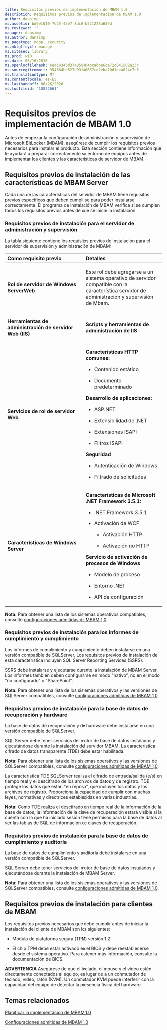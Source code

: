```yaml
---
title: Requisitos previos de implementación de MBAM 1.0
description: Requisitos previos de implementación de MBAM 1.0
author: dansimp
ms.assetid: bd9e1010-7d25-43e7-8dc6-b521226a659d
ms.reviewer: ''
manager: dansimp
ms.author: dansimp
ms.pagetype: mdop, security
ms.mktglfcycl: manage
ms.sitesec: library
ms.prod: w10
ms.date: 06/16/2016
ms.openlocfilehash: 6ed14343d37a859364bcabbe6ca72c041502a23c
ms.sourcegitcommit: 354664bc527d93f80687cd2eba70d1eea024c7c3
ms.translationtype: MT
ms.contentlocale: es-ES
ms.lasthandoff: 06/26/2020
ms.locfileid: "10822661"
---
```

# Requisitos previos de implementación de MBAM 1.0


Antes de empezar la configuración de administración y supervisión de Microsoft BitLocker (MBAM), asegúrese de cumplir los requisitos previos necesarios para instalar el producto. Esta sección contiene información que le ayudará a preparar correctamente su entorno de equipos antes de implementar los clientes y las características de servidor de MBAM.

## Requisitos previos de instalación de las características de MBAM Server


Cada una de las características del servidor de MBAM tiene requisitos previos específicos que deben cumplirse para poder instalarse correctamente. El programa de instalación de MBAM verifica si se cumplen todos los requisitos previos antes de que se inicie la instalación.

### Requisitos previos de instalación para el servidor de administración y supervisión

La tabla siguiente contiene los requisitos previos de instalación para el servidor de supervisión y administración de MBAM:

<table>
<colgroup>
<col width="50%" />
<col width="50%" />
</colgroup>
<thead>
<tr class="header">
<th align="left">Como requisito previo</th>
<th align="left">Detalles</th>
</tr>
</thead>
<tbody>
<tr class="odd">
<td align="left"><p><strong>Rol de servidor de Windows ServerWeb</strong></p></td>
<td align="left"><p>Este rol debe agregarse a un sistema operativo de servidor compatible con la característica servidor de administración y supervisión de Mbam.</p></td>
</tr>
<tr class="even">
<td align="left"><p><strong>Herramientas de administración de servidor Web (IIS)</strong></p></td>
<td align="left"><p><strong>Scripts y herramientas de administración de IIS</strong></p></td>
</tr>
<tr class="odd">
<td align="left"><p><strong>Servicios de rol de servidor Web</strong></p></td>
<td align="left"><p><strong>Características HTTP comunes:</strong></p>
<ul>
<li><p>Contenido estático</p></li>
<li><p>Documento predeterminado</p></li>
</ul>
<p><strong>Desarrollo de aplicaciones:</strong></p>
<ul>
<li><p>ASP.NET</p></li>
<li><p>Extensibilidad de .NET</p></li>
<li><p>Extensiones ISAPI</p></li>
<li><p>Filtros ISAPI</p></li>
</ul>
<p><strong>Seguridad</strong></p>
<ul>
<li><p>Autenticación de Windows</p></li>
<li><p>Filtrado de solicitudes</p></li>
</ul></td>
</tr>
<tr class="even">
<td align="left"><p><strong>Características de Windows Server</strong></p></td>
<td align="left"><p><strong>Características de Microsoft .NET Framework 3.5.1:</strong></p>
<ul>
<li><p>.NET Framework 3.5.1</p></li>
<li><p>Activación de WCF</p>
<ul>
<li><p>Activación HTTP</p></li>
<li><p>Activación no HTTP</p></li>
</ul></li>
</ul>
<p><strong>Servicio de activación de procesos de Windows</strong></p>
<ul>
<li><p>Modelo de proceso</p></li>
<li><p>Entorno .NET</p></li>
<li><p>API de configuración</p></li>
</ul></td>
</tr>
</tbody>
</table>

 

**Nota:**  Para obtener una lista de los sistemas operativos compatibles, consulte [configuraciones admitidas de MBAM 1,0](mbam-10-supported-configurations.md).

 

### Requisitos previos de instalación para los informes de cumplimiento y cumplimiento

Los informes de cumplimiento y cumplimiento deben instalarse en una versión compatible de SQLServer. Los requisitos previos de instalación de esta característica incluyen SQL Server Reporting Services (SSRS).

SSRS debe instalarse y ejecutarse durante la instalación de MBAM Server. Los informes también deben configurarse en modo "nativo", no en el modo "no configurado" o "SharePoint".

**Nota:**  Para obtener una lista de los sistemas operativos y las versiones de SQLServer compatibles, consulte [configuraciones admitidas de MBAM 1,0](mbam-10-supported-configurations.md).

 

### Requisitos previos de instalación para la base de datos de recuperación y hardware

La base de datos de recuperación y de hardware debe instalarse en una versión compatible de SQLServer.

SQL Server debe tener servicios del motor de base de datos instalados y ejecutándose durante la instalación del servidor MBAM. La característica cifrado de datos transparente (TDE) debe estar habilitada.

**Nota:**  Para obtener una lista de los sistemas operativos y las versiones de SQLServer compatibles, consulte [configuraciones admitidas de MBAM 1,0](mbam-10-supported-configurations.md).

 

La característica TDE SQLServer realiza el cifrado de entrada/salida (e/s) en tiempo real y el descifrado de los archivos de datos y de registro. TDE protege los datos que están "en reposo", que incluyen los datos y los archivos de registro. Proporciona la capacidad de cumplir con muchas leyes, normativas y directrices establecidas en varias industrias.

**Nota:**  Como TDE realiza el descifrado en tiempo real de la información de la base de datos, la información de la clave de recuperación estará visible si la cuenta con la que ha iniciado sesión tiene permisos para la base de datos al ver las tablas de SQL de información de claves de recuperación.

 

### Requisitos previos de instalación para la base de datos de cumplimiento y auditoría

La base de datos de cumplimiento y auditoría debe instalarse en una versión compatible de SQLServer.

SQL Server debe tener servicios del motor de base de datos instalados y ejecutándose durante la instalación de MBAM Server.

**Nota:**  Para obtener una lista de los sistemas operativos y las versiones de SQLServer compatibles, consulte [configuraciones admitidas de MBAM 1,0](mbam-10-supported-configurations.md).

 

## Requisitos previos de instalación para clientes de MBAM


Los requisitos previos necesarios que debe cumplir antes de iniciar la instalación del cliente de MBAM son los siguientes:

-   Módulo de plataforma segura (TPM) versión 1.2

-   El chip TPM debe estar activado en el BIOS y debe reestablecerse desde el sistema operativo. Para obtener más información, consulte la documentación de BIOS.

**ADVERTENCIA**  Asegúrese de que el teclado, el mouse y el vídeo estén directamente conectados al equipo, en lugar de a un conmutador de teclado, vídeo, ratón (KVM). Un conmutador KVM puede interferir con la capacidad del equipo de detectar la presencia física del hardware.

 

## Temas relacionados


[Planificar la implementación de MBAM 1.0](planning-to-deploy-mbam-10.md)

[Configuraciones admitidas de MBAM 1.0](mbam-10-supported-configurations.md)

 

 





